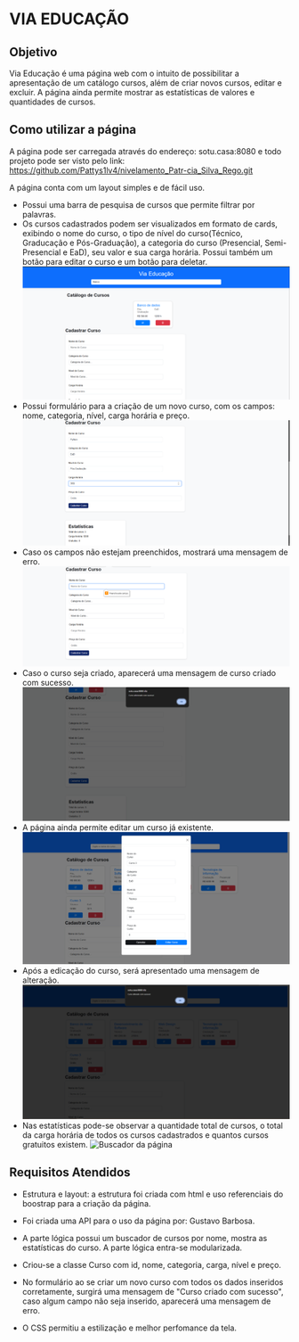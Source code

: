 # VIA EDUCAÇÃO

## Objetivo

Via Educação é uma página web com o intuito de possibilitar a apresentação de um catálogo cursos, além de criar novos  cursos, editar e excluir. A página ainda permite mostrar as estatísticas de valores e quantidades de cursos.

## Como utilizar a página

A página pode ser carregada através do endereço: sotu.casa:8080 e todo projeto pode ser visto pelo link: https://github.com/Pattys1lv4/nivelamento_Patr-cia_Silva_Rego.git

A página conta com um layout simples e de fácil uso. 
- Possui uma barra de pesquisa de cursos que permite filtrar por palavras.
- Os cursos cadastrados podem ser visualizados em formato de cards, exibindo o nome do curso, o tipo de nível do curso(Técnico, Graducação e Pós-Graduação), a categoria do curso (Presencial, Semi-Presencial e EaD), seu valor e sua carga horária. Possui também um botão para editar o curso e um botão para deletar.
![Buscador da página](./assets/Buscador.png)
- Possui formulário para a criação de um novo curso, com os campos: nome, categoria, nível, carga horária e preço.
![Buscador da página](./assets/Cadastrando%20curso.png)
- Caso os campos não estejam preenchidos, mostrará uma mensagem de erro.
![Buscador da página](./assets/Preencha%20o%20campo.png)
- Caso o curso seja criado, aparecerá uma mensagem de curso criado com sucesso.
![Buscador da página](./assets/Mensagem%20de%20curso%20cadastrado.png)
- A página ainda permite editar um curso já existente.
![Buscador da página](./assets/Edição%20de%20curso.png)
- Após a edicação do curso, será apresentado uma mensagem de alteração.
![Buscador da página](./assets/Mensagem%20de%20alteração.png)
- Nas estatísticas pode-se observar a quantidade total de cursos, o total da carga horária de todos os cursos cadastrados e  quantos cursos gratuitos existem.
![Buscador da página](./assets/Estatísticas.png)

## Requisitos Atendidos

- Estrutura e layout: a estrutura foi criada com html e uso referenciais do boostrap para a criação da página.

- Foi criada uma API para o uso da página por: Gustavo Barbosa.

- A parte lógica possui um buscador de cursos por nome, mostra as estatísticas do curso. A parte lógica entra-se modularizada.

- Criou-se a classe Curso com id, nome, categoria, carga, nível e preço.

- No formulário ao se criar um novo curso com todos os dados inseridos corretamente, surgirá uma mensagem de "Curso criado com sucesso", caso algum campo não seja inserido, aparecerá uma mensagem de erro.

- O CSS permitiu a estilização e melhor perfomance da tela.



